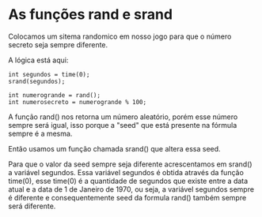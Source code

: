 # As funções rand e srand

Colocamos um sitema randomico em nosso jogo para que o número secreto seja sempre diferente.

A lógica está aqui:

    int segundos = time(0);
    srand(segundos);

    int numerogrande = rand();
    int numerosecreto = numerogrande % 100;

A função rand() nos retorna um número aleatório, porém esse número sempre será igual, isso porque a "seed" que está presente na fórmula sempre é a mesma.

Então usamos um função chamada srand() que altera essa seed.

Para que o valor da seed sempre seja diferente acrescentamos em srand() a variável segundos. Essa variável segundos é obtida através da função time(0), esse time(0) é a quantidade de segundos que existe entre a data atual e a data de 1 de Janeiro de 1970, ou seja, a variável segundos sempre é diferente e consequentemente seed da formula rand() também sempre será diferente.
